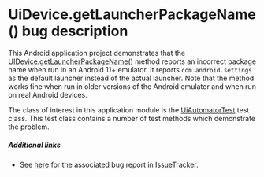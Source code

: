 # UiDevice.getLauncherPackageName() bug description

This Android application project demonstrates that
the [UIDevice.getLauncherPackageName()](https://developer.android.com/reference/androidx/test/uiautomator/UiDevice#getlauncherpackagename)
method reports an incorrect package name when run in an Android 11+ emulator. It
reports `com.android.settings` as the default launcher instead of the actual launcher. Note that the method
works fine when run in older versions of the Android emulator and when run on real Android devices.

The class of interest in this application module is
the [UiAutomatorTest](src/androidTest/java/com/tazkiyatech/uiautomator/app1/UiAutomatorTest.kt) test class.
This test class contains a number of test methods which demonstrate the problem.

##### Additional links

* See [here](https://issuetracker.google.com/issues/178965163) for the associated bug report in IssueTracker.
